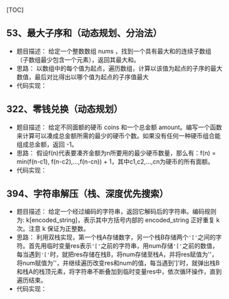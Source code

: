 [TOC]

## 53、最大子序和（动态规划、分治法）
- 题目描述：
    给定一个整数数组 nums ，找到一个具有最大和的连续子数组（子数组最少包含一个元素），返回其最大和。
- 思路：
    以数组中的每个值为起点，遍历数组，计算以该值为起点的子序的最大数值，最后对比得出以哪个值为起点的子序值最大
- 代码实现：

## 322、零钱兑换（动态规划）
- 题目描述：
    给定不同面额的硬币 coins 和一个总金额 amount。编写一个函数来计算可以凑成总金额所需的最少的硬币个数。如果没有任何一种硬币组合能组成总金额，返回 -1。
- 思路：
    假设f(n)代表要凑齐金额为n所要用的最少硬币数量，那么有：f(n) = min(f(n-c1), f(n-c2),...,f(n-cn)) + 1，其中c1,c2,...,cn为硬币的所有面额。
- 代码实现：

## 394、字符串解压（栈、深度优先搜索）
- 题目描述：
    给定一个经过编码的字符串，返回它解码后的字符串。编码规则为: k[encoded_string]，表示其中方括号内部的 encoded_string 正好重复 k 次。注意 k 保证为正整数。
- 思路：
    利用双栈实现，第一个栈A存储数字，另一个栈B存储两个`'['`之间的字符。首先用临时变量res表示`'['`之前的字符串，用num存储`'['`之前的数值，每当遇到`'['`时，就把res存储在栈B，将num存储至栈A，并将res赋值为''，将num赋值为''，并继续遍历改变res和num的值，每当遇到']'时，就弹出栈B和栈A的栈顶元素，将字符串不断叠加到临时变量res中，依次循环操作，直到遍历结束。
- 代码实现：

